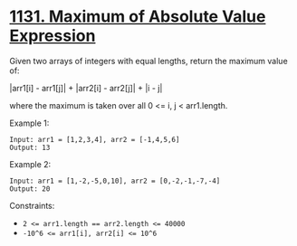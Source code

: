 # [1131. Maximum of Absolute Value Expression](https://leetcode.com/problems/maximum-of-absolute-value-expression/)

Given two arrays of integers with equal lengths, return the maximum value of:

|arr1[i] - arr1[j]| + |arr2[i] - arr2[j]| + |i - j|

where the maximum is taken over all 0 <= i, j < arr1.length.

Example 1:

```text
Input: arr1 = [1,2,3,4], arr2 = [-1,4,5,6]
Output: 13
```

Example 2:

```text
Input: arr1 = [1,-2,-5,0,10], arr2 = [0,-2,-1,-7,-4]
Output: 20
```

Constraints:

- `2 <= arr1.length == arr2.length <= 40000`
- `-10^6 <= arr1[i], arr2[i] <= 10^6`
